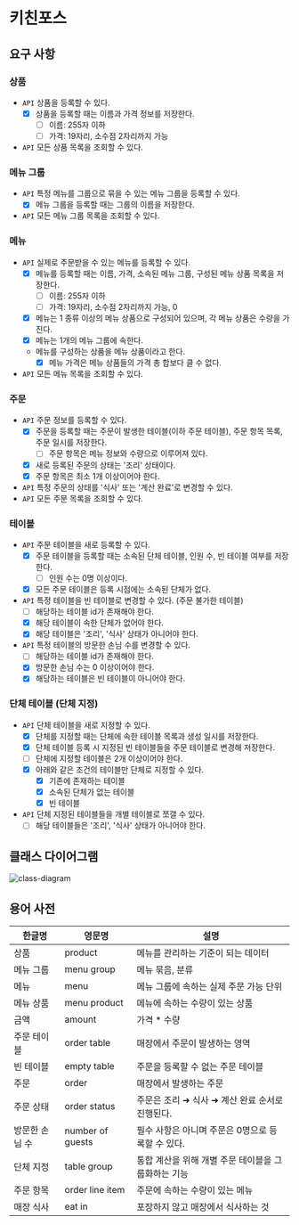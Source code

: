 # 키친포스

## 요구 사항

### 상품

* `API` 상품을 등록할 수 있다.
    - [x] 상품을 등록할 때는 이름과 가격 정보를 저장한다.
        - [ ] 이름: 255자 이하
        - [ ] 가격: 19자리, 소수점 2자리까지 가능
* `API` 모든 상품 목록을 조회할 수 있다.

### 메뉴 그룹

* `API` 특정 메뉴를 그룹으로 묶을 수 있는 메뉴 그룹을 등록할 수 있다.
    - [x] 메뉴 그룹을 등록할 때는 그룹의 이름을 저장한다.
* `API` 모든 메뉴 그룹 목록을 조회할 수 있다.

### 메뉴

* `API` 실제로 주문받을 수 있는 메뉴를 등록할 수 있다.
    - [x] 메뉴를 등록할 때는 이름, 가격, 소속된 메뉴 그룹, 구성된 메뉴 상품 목록을 저장한다.
        - [ ] 이름: 255자 이하
        - [ ] 가격: 19자리, 소수점 2자리까지 가능, 0
    - [x] 메뉴는 1 종류 이상의 메뉴 상품으로 구성되어 있으며, 각 메뉴 상품은 수량을 가진다.
    - [x] 메뉴는 1개의 메뉴 그룹에 속한다.
    - 메뉴를 구성하는 상품을 메뉴 상품이라고 한다.
        - [x] 메뉴 가격은 메뉴 상품들의 가격 총 합보다 클 수 없다.
* `API` 모든 메뉴 목록을 조회할 수 있다.

### 주문

* `API` 주문 정보를 등록할 수 있다.
    - [x] 주문을 등록할 때는 주문이 발생한 테이블(이하 주문 테이블), 주문 항목 목록, 주문 일시를 저장한다.
        - [ ] 주문 항목은 메뉴 정보와 수량으로 이루어져 있다.
    - [x] 새로 등록된 주문의 상태는 '조리' 상태이다.
    - [x] 주문 항목은 최소 1개 이상이어야 한다.
* `API` 특정 주문의 상태를 '식사' 또는 '계산 완료'로 변경할 수 있다.
* `API` 모든 주문 목록을 조회할 수 있다.

### 테이블

* `API` 주문 테이블을 새로 등록할 수 있다.
    - [x] 주문 테이블을 등록할 때는 소속된 단체 테이블, 인원 수, 빈 테이블 여부를 저장한다.
        - [ ] 인원 수는 0명 이상이다.
    - [x] 모든 주문 테이블은 등록 시점에는 소속된 단체가 없다.
* `API` 특정 테이블을 빈 테이블로 변경할 수 있다. (주문 불가한 테이블)
    - [ ] 해당하는 테이블 id가 존재해야 한다.
    - [x] 해당 테이블이 속한 단체가 없어야 한다.
    - [x] 해당 테이블은 '조리', '식사' 상태가 아니어야 한다.
* `API` 특정 테이블의 방문한 손님 수를 변경할 수 있다.
    - [ ] 해당하는 테이블 id가 존재해야 한다.
    - [x] 방문한 손님 수는 0 이상이어야 한다.
    - [x] 해당하는 테이블은 빈 테이블이 아니어야 한다.

### 단체 테이블 (단체 지정)

* `API` 단체 테이블을 새로 지정할 수 있다.
    - [x] 단체를 지정할 때는 단체에 속한 테이블 목록과 생성 일시를 저장한다.
    - [x] 단체 테이블 등록 시 지정된 빈 테이블들을 주문 테이블로 변경해 저장한다.
    - [ ] 단체에 지정할 테이블은 2개 이상이어야 한다.
    - [x] 아래와 같은 조건의 테이블만 단체로 지정할 수 있다.
        - [x] 기존에 존재하는 테이블
        - [x] 소속된 단체가 없는 테이블
        - [x] 빈 테이블
* `API` 단체 지정된 테이블들을 개별 테이블로 쪼갤 수 있다.
    - [ ] 해당 테이블들은 '조리', '식사' 상태가 아니어야 한다.

## 클래스 다이어그램

![class-diagram](https://www.plantuml.com/plantuml/png/XLCzRzim4DtvAwxkbjP3XmuL325j7HX6xIX0lBKTpj8r8SeFXJmDGP7_Nf6GJpO4MFP2FZs-UyTxl8sCWJjhr3j-9alG6jHEiM-1FHmzixVGw40rQ-zK_AjTYm4j6Es8Nri27_ZPArKRZ17sv3hufm2MOFlbG_1DLtCiOASZh_OZL0fd4tpNRfkUujrJHlNvfWswfWA-wQSrrTgYoQX3suEF77HFUvFYWzhWG7Ikd113mvcN3XrhVYt0z2V5v8M_I2yN1lDvOPoqgz1G65HzMX_mQ4Xe0ZyoSXV5ck3K7BIbnAxHh94fRSVFE-reosHFTrkTWwNqFx4ad9c69pwdLp1ezsmBrTWAh5QGC0gOCWDbcKjzWFtTrrsHLz-h_SFkxh2jxa_xwiVsVbECJkN21fjas-JnwBqXT1dYz7acFRsD8uNgpwQZc6Ae7KiD6VoLdCr7w20k9hEMqGXIJaNhGCZKh94ditvJAhyd-Iq-BU1c-VFzvo_f_p4_rT_B4XRdR-sNkrcS1rlbylCQ5wdAAfTvKMEdypgPEuZ8NjsIQpfh_WC0)

## 용어 사전

| 한글명 | 영문명 | 설명 |
| --- | --- | --- |
| 상품 | product | 메뉴를 관리하는 기준이 되는 데이터 |
| 메뉴 그룹 | menu group | 메뉴 묶음, 분류 |
| 메뉴 | menu | 메뉴 그룹에 속하는 실제 주문 가능 단위 |
| 메뉴 상품 | menu product | 메뉴에 속하는 수량이 있는 상품 |
| 금액 | amount | 가격 * 수량 |
| 주문 테이블 | order table | 매장에서 주문이 발생하는 영역 |
| 빈 테이블 | empty table | 주문을 등록할 수 없는 주문 테이블 |
| 주문 | order | 매장에서 발생하는 주문 |
| 주문 상태 | order status | 주문은 조리 ➜ 식사 ➜ 계산 완료 순서로 진행된다. |
| 방문한 손님 수 | number of guests | 필수 사항은 아니며 주문은 0명으로 등록할 수 있다. |
| 단체 지정 | table group | 통합 계산을 위해 개별 주문 테이블을 그룹화하는 기능 |
| 주문 항목 | order line item | 주문에 속하는 수량이 있는 메뉴 |
| 매장 식사 | eat in | 포장하지 않고 매장에서 식사하는 것 |
